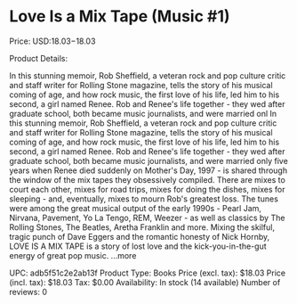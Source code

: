 # Love Is a Mix Tape (Music #1)

Price: USD:$18.03-$18.03

Product Details:

In this stunning memoir, Rob Sheffield, a veteran rock and pop culture critic and staff writer for Rolling Stone magazine, tells the story of his musical coming of age, and how rock music, the first love of his life, led him to his second, a girl named Renee. Rob and Renee's life together - they wed after graduate school, both became music journalists, and were married onl In this stunning memoir, Rob Sheffield, a veteran rock and pop culture critic and staff writer for Rolling Stone magazine, tells the story of his musical coming of age, and how rock music, the first love of his life, led him to his second, a girl named Renee. Rob and Renee's life together - they wed after graduate school, both became music journalists, and were married only five years when Renee died suddenly on Mother's Day, 1997 - is shared through the window of the mix tapes they obsessively compiled. There are mixes to court each other, mixes for road trips, mixes for doing the dishes, mixes for sleeping - and, eventually, mixes to mourn Rob's greatest loss. The tunes were among the great musical output of the early 1990s - Pearl Jam, Nirvana, Pavement, Yo La Tengo, REM, Weezer - as well as classics by The Rolling Stones, The Beatles, Aretha Franklin and more. Mixing the skilful, tragic punch of Dave Eggers and the romantic honesty of Nick Hornby, LOVE IS A MIX TAPE is a story of lost love and the kick-you-in-the-gut energy of great pop music. ...more

UPC: adb5f51c2e2ab13f
Product Type: Books
Price (excl. tax): $18.03
Price (incl. tax): $18.03
Tax: $0.00
Availability: In stock (14 available)
Number of reviews: 0